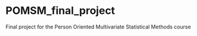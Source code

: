 # POMSM_final_project
Final project for the Person Oriented Multivariate Statistical Methods course
